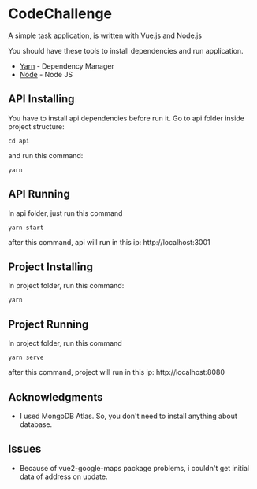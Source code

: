 # CodeChallenge
A simple task application, is written with Vue.js and Node.js

You should have these tools to install dependencies and run application.

* [Yarn](https://yarnpkg.com/lang/en/) - Dependency Manager
* [Node](https://nodejs.org/en/) - Node JS

## API Installing

You have to install api dependencies before run it. Go to api folder inside project structure:

```
cd api
```

and run this command: 

```
yarn
```

## API Running

In api folder, just run this command

```
yarn start
```
after this command, api will run in this ip: http://localhost:3001


## Project Installing

In project folder, run this command: 

```
yarn
```


## Project Running

In project folder, run this command

```
yarn serve
```
after this command, project will run in this ip: http://localhost:8080


## Acknowledgments

* I used MongoDB Atlas. So, you don't need to install anything about database.

## Issues

* Because of vue2-google-maps package problems, i couldn't get initial data of address on update.
